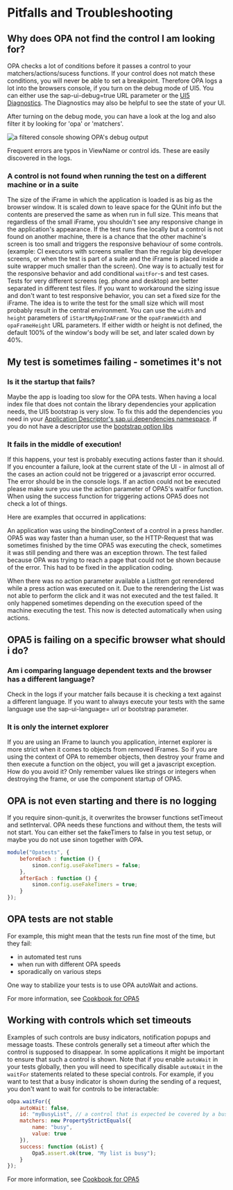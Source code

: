 # Pitfalls and Troubleshooting

## Why does OPA not find the control I am looking for?

OPA checks a lot of conditions before it passes a control to your matchers/actions/sucess functions.
If your control does not match these conditions, you will never be able to set a breakpoint.
Therefore OPA logs a lot into the browsers console, if you turn on the debug mode of UI5.
You can either use the sap-ui-debug=true URL parameter or the [UI5 Diagnostics](https://openui5.hana.ondemand.com/#docs/guide/6ec18e80b0ce47f290bc2645b0cc86e6.html).
The Diagnostics may also be helpful to see the state of your UI.

After turning on the debug mode, you can have a look at the log and also filter it by looking for 'opa' or 'matchers'.

![a filtered console showing OPA's debug output](../images/Console.JPG)

Frequent errors are typos in ViewName or control ids. These are easily discovered in the logs.

### A control is not found when running the test on a different machine or in a suite
The size of the iFrame in which the application is loaded is as big as the browser window. It is scaled down to leave space for the QUnit info but the contents are preserved the same as when run in full size. This means that regardless of the small iFrame, you shouldn't see any responsive change in the application's appearance. If the test runs fine locally but a control is not found on another machine, there is a chance that the other machine's screen is too small and triggers the responsive behaviour of some controls. (example: CI executors with screens smaller than the regular big developer screens, or when the test is part of a suite and the iFrame is placed inside a suite wrapper much smaller than the screen). One way is to actually test for the responsive behavior and add conditional `waitFor`-s and test cases. Tests for very different screens (eg. phone and desktop) are better separated in different test files. If you want to workaround the sizing issue and don't want to test responsive behavior, you can set a fixed size for the iFrame. The idea is to write the test for the small size which will most probably result in the central environment. You can use the `width` and `height` parameters of `iStartMyAppInAFrame` or the `opaFrameWidth` and `opaFrameHeight` URL parameters. If either width or height is not defined, the default 100% of the window's body will be set, and later scaled down by 40%.

## My test is sometimes failing - sometimes it's not

### Is it the startup that fails?

Maybe the app is loading too slow for the OPA tests.
When having a local index file that does not contain the library dependencies your application needs,
the UI5 bootstrap is very slow. To fix this add the dependencies you need in your [Application Descriptor's sap.ui.dependencies namespace](https://openui5.hana.ondemand.com/docs/guide/be0cf40f61184b358b5faedaec98b2da.html).
if you do not have a descriptor use the [bootstrap option libs](https://openui5.hana.ondemand.com/docs/guide/91f2d03b6f4d1014b6dd926db0e91070.html)

### It fails in the middle of execution!

If this happens, your test is probably executing actions faster than it should. If you encounter a failure,
look at the current state of the UI - in almost all of the cases an action could not be triggered or a javascript error occurred.
The error should be in the console logs. If an action could not be executed please make sure you use the action parameter of
OPA5's waitFor function. When using the success function for triggering actions OPA5 does not check a lot of things.

Here are examples that occurred in applications:

An application was using the bindingContext of a control in a press handler. OPA5 was way faster than a human user, 
so the HTTP-Request that was sometimes finished by the time OPA5 was executing the check, sometimes it was still pending and there was an exception thrown.
The test failed because OPA was trying to reach a page that could not be shown because of the error.
This had to be fixed in the application coding.

When there was no action parameter available a ListItem got rerendered while a press action was executed on it.
Due to the rerendering the List was not able to perform the click and it was not executed and the test failed.
It only happened sometimes depending on the execution speed of the machine executing the test.
This now is detected automatically when using actions.


## OPA5 is failing on a specific browser what should i do?

### Am i comparing language dependent texts and the browser has a different language?
Check in the logs if your matcher fails because it is checking a text against a different language.
If you want to always execute your tests with the same language use the sap-ui-language=<myLanguage> url or bootstrap parameter.


### It is only the internet explorer
If you are using an IFrame to launch you application, internet explorer is more strict when it comes to objects from removed IFrames.
So if you are using the context of OPA to remember objects, then destroy your frame and then execute a function on the object, you will get a javascript exception.
How do you avoid it? Only remember values like strings or integers when destroying the frame, or use the component startup of OPA5.


## OPA is not even starting and there is no logging

If you require sinon-qunit.js, it overwrites the browser functions setTimeout and setInterval. OPA needs these functions and without them, the tests will not start. You can either set the fakeTimers to false in you test setup, or maybe you do not use sinon together with OPA.

```javascript
module("Opatests", {
    beforeEach : function () {
        sinon.config.useFakeTimers = false;
    },
    afterEach : function () {
        sinon.config.useFakeTimers = true;
    }
});
```

## OPA tests are not stable
For example, this might mean that the tests run fine most of the time, but they fail:
- in automated test runs
- when run with different OPA speeds
- sporadically on various steps

One way to stabilize your tests is to use OPA autoWait and actions.

For more information, see [Cookbook for OPA5](https://github.com/SAP/openui5/blob/master/docs/opa/Subchapters/Cookbook.md)

## Working with controls which set timeouts
Examples of such controls are busy indicators, notification popups and message toasts. These controls generally set a timeout after which the control is supposed to
disappear. In some applications it might be important to ensure that such a control is shown.
Note that if you enable `autoWait` in your tests globally, then you will need to specifically disable `autoWait` in the `waitFor` statements related to these special
controls. For example, if you want to test that a busy indicator is shown during the sending of a request, you don't want to wait for controls to be interactable:

```javascript
oOpa.waitFor({
	autoWait: false,
	id: "myBusyList", // a control that is expected be covered by a busy indicator
	matchers: new PropertyStrictEquals({
		name: "busy",
		value: true
	}),
	success: function (oList) {
		Opa5.assert.ok(true, "My list is busy");
	}
});
```

For more information, see [Cookbook for OPA5](https://github.com/SAP/openui5/blob/master/docs/opa/Subchapters/Cookbook.md)
